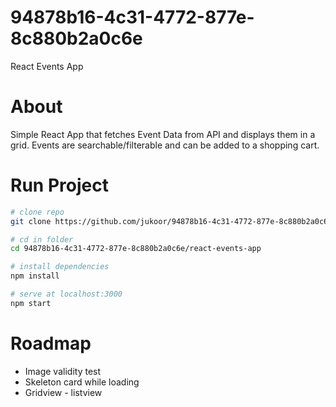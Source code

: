 # 94878b16-4c31-4772-877e-8c880b2a0c6e

React Events App

# About

Simple React App that fetches Event Data from API and displays them in a grid. Events are searchable/filterable and can be added to a shopping cart.

# Run Project

```bash
# clone repo
git clone https://github.com/jukoor/94878b16-4c31-4772-877e-8c880b2a0c6e.git

# cd in folder
cd 94878b16-4c31-4772-877e-8c880b2a0c6e/react-events-app

# install dependencies
npm install

# serve at localhost:3000
npm start
```

# Roadmap

- Image validity test
- Skeleton card while loading
- Gridview - listview
